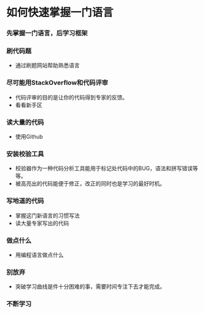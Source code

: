 # 如何快速掌握一门语言

### 先掌握一门语言，后学习框架

### 刷代码题

- 通过刷题网站帮助熟悉语言

### 尽可能用StackOverflow和代码评审

- 代码评审的目的是让你的代码得到专家的反馈。
- 看看新手区

### 读大量的代码

- 使用Github

### 安装校验工具

- 校验器作为一种代码分析工具能用于标记处代码中的BUG，语法和拼写错误等等。
- 被高亮出的代码能便于修正，改正的同时也是学习的最好时机。

### 写地道的代码
- 掌握这门新语言的习惯写法
- 读大量专家写出的代码

### 做点什么

- 用编程语言做点什么

### 别放弃

- 突破学习曲线是件十分困难的事，需要时间专注下去才能完成。

### 不断学习



  ​


